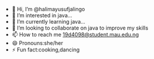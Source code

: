- 👋 Hi, I’m @halimayusufjalingo
- 👀 I’m interested in java...
- 🌱 I’m currently learning java...
- 💞️ I’m looking to collaborate on java to improve my skills
- 📫 How to reach me 19d4098@student.mau.edu.ng
- 😄 Pronouns:she/her 
- ⚡ Fun fact:cooking,dancing 

<!---
halimayusufjalingo/halimayusufjalingo is a ✨ special ✨ repository because its `README.md` (this file) appears on your GitHub profile.
You can click the Preview link to take a look at your changes.
--->
